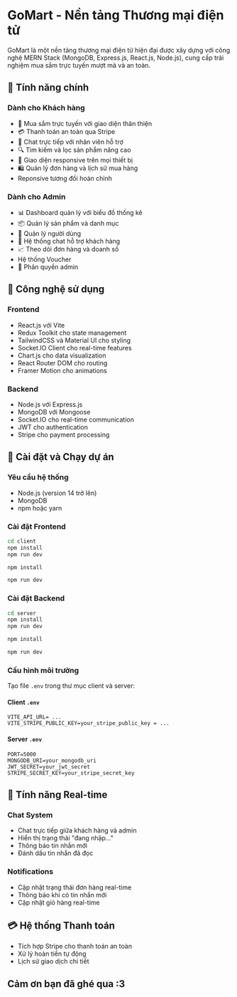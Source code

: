 # GoMart - Nền tảng Thương mại điện tử

GoMart là một nền tảng thương mại điện tử hiện đại được xây dựng với công nghệ MERN Stack (MongoDB, Express.js, React.js, Node.js), cung cấp trải nghiệm mua sắm trực tuyến mượt mà và an toàn.

## 🌟 Tính năng chính

### Dành cho Khách hàng
- 🛒 Mua sắm trực tuyến với giao diện thân thiện
- 💳 Thanh toán an toàn qua Stripe
- 💬 Chat trực tiếp với nhân viên hỗ trợ
- 🔍 Tìm kiếm và lọc sản phẩm nâng cao
- 📱 Giao diện responsive trên mọi thiết bị
- 🛍️ Quản lý đơn hàng và lịch sử mua hàng
- Reponsive tương đối hoàn chỉnh

### Dành cho Admin
- 📊 Dashboard quản lý với biểu đồ thống kê
- 📦 Quản lý sản phẩm và danh mục
- 👥 Quản lý người dùng
- 💬 Hệ thống chat hỗ trợ khách hàng
- 📈 Theo dõi đơn hàng và doanh số
- Hệ thống Voucher
- 🔐 Phân quyền admin

## 🔧 Công nghệ sử dụng

### Frontend
- React.js với Vite
- Redux Toolkit cho state management
- TailwindCSS và Material UI cho styling
- Socket.IO Client cho real-time features
- Chart.js cho data visualization
- React Router DOM cho routing
- Framer Motion cho animations

### Backend
- Node.js với Express.js
- MongoDB với Mongoose
- Socket.IO cho real-time communication
- JWT cho authentication
- Stripe cho payment processing

## 🚀 Cài đặt và Chạy dự án

### Yêu cầu hệ thống
- Node.js (version 14 trở lên)
- MongoDB
- npm hoặc yarn

### Cài đặt Frontend
```bash
cd client
npm install
npm run dev
```

```bash
npm install
```

```bash
npm run dev
```

### Cài đặt Backend
```bash
cd server
npm install
npm run dev
```

```bash
npm install
```

```bash
npm run dev
```


### Cấu hình môi trường
Tạo file `.env` trong thư mục client và server:

#### Client `.env`
```env
VITE_API_URL= ...
VITE_STRIPE_PUBLIC_KEY=your_stripe_public_key = ...
```

#### Server `.env`
```env
PORT=5000
MONGODB_URI=your_mongodb_uri
JWT_SECRET=your_jwt_secret
STRIPE_SECRET_KEY=your_stripe_secret_key
```

## 📱 Tính năng Real-time

### Chat System
- Chat trực tiếp giữa khách hàng và admin
- Hiển thị trạng thái "đang nhập..."
- Thông báo tin nhắn mới
- Đánh dấu tin nhắn đã đọc

### Notifications
- Cập nhật trạng thái đơn hàng real-time
- Thông báo khi có tin nhắn mới
- Cập nhật giỏ hàng real-time

## 💳 Hệ thống Thanh toán

- Tích hợp Stripe cho thanh toán an toàn
- Xử lý hoàn tiền tự động
- Lịch sử giao dịch chi tiết


## Cảm ơn bạn đã ghé qua :3


